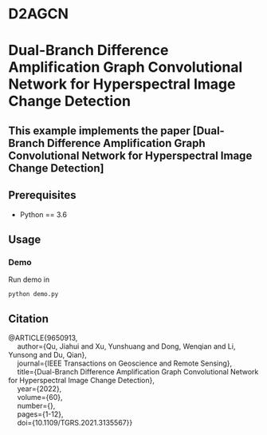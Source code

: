 # D2AGCN
# Dual-Branch Difference Amplification Graph Convolutional Network for Hyperspectral Image Change Detection

## This example implements the paper [Dual-Branch Difference Amplification Graph Convolutional Network for Hyperspectral Image Change Detection]


## Prerequisites
- Python == 3.6

## Usage

### Demo

Run demo in 
```
python demo.py 
```


## Citation
@ARTICLE{9650913,  
  &emsp; author={Qu, Jiahui and Xu, Yunshuang and Dong, Wenqian and Li, Yunsong and Du, Qian},  
  &emsp; journal={IEEE Transactions on Geoscience and Remote Sensing},   
  &emsp; title={Dual-Branch Difference Amplification Graph Convolutional Network for Hyperspectral Image Change Detection},  
  &emsp; year={2022},  
  &emsp; volume={60},  
  &emsp; number={},  
  &emsp; pages={1-12},  
  &emsp; doi={10.1109/TGRS.2021.3135567}}

